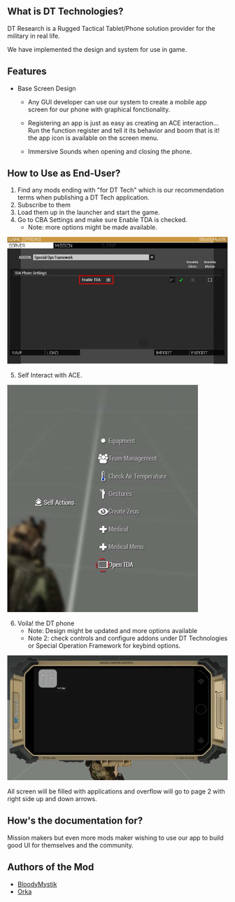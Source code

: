 ## What is DT Technologies?
DT Research is a Rugged Tactical Tablet/Phone solution provider for the military in real life. 

We have implemented the design and system for use in game.


## Features
- Base Screen Design
    - Any GUI developer can use our system to create a mobile app screen for our phone with graphical fonctionality.
    
    - Registering an app is just as easy as creating an ACE interaction... Run the function register and tell it its behavior and boom that is it! the app icon is available on the screen menu.

    - Immersive Sounds when opening and closing the phone.


## How to Use as End-User?
1. Find any mods ending with "for DT Tech" which is our recommendation terms when publishing a DT Tech application.
2. Subscribe to them
3. Load them up in the launcher and start the game.
4. Go to CBA Settings and make sure Enable TDA is checked.
    - Note: more options might be made available.

![](https://raw.githubusercontent.com/Broken-Skull-Mods/BSM.Common/main/doc_assets/dt_technologies/gs_1.jpg)

5. Self Interact with ACE.

![](https://raw.githubusercontent.com/Broken-Skull-Mods/BSM.Common/main/doc_assets/dt_technologies/gs_2.jpg)

6. Voila! the DT phone
    - Note: Design might be updated and more options available
    - Note 2: check controls and configure addons under DT Technologies or Special Operation Framework for keybind options.

![](https://raw.githubusercontent.com/Broken-Skull-Mods/BSM.Common/main/doc_assets/dt_technologies/gs_3.jpg)

All screen will be filled with applications and overflow will go to page 2 with right side up and down arrows.

## How's the documentation for?
Mission makers but even more mods maker wishing to use our app to build good UI for themselves and the community.

## Authors of the Mod

- [BloodyMystik](https://steamcommunity.com/id/bloodymystik/)
- [Orka](https://steamcommunity.com/profiles/76561197971902294/)

